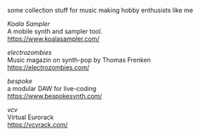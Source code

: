 
some collection stuff for music making hobby enthusists like me

*Koala Sampler*  
A mobile synth and sampler tool.  
https://www.koalasampler.com/  

*electrozombies*  
Music magazin on synth-pop by Thomas Frenken  
https://electrozombies.com/  

*bespoke*  
a modular DAW for live-coding  
https://www.bespokesynth.com/  

*vcv*  
Virtual Eurorack  
https://vcvrack.com/  
